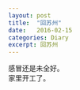 ```yaml
---
layout: post
title:  "回苏州"
date:   2016-02-15
categories: Diary
excerpt: 回苏州
---
```

感冒还是未全好。
<br>
家里开工了。


